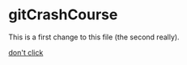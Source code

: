 # gitCrashCourse

This is a first change to this file (the second really).

[don't click](https://www.youtube.com/watch?v=dQw4w9WgXcQ)
